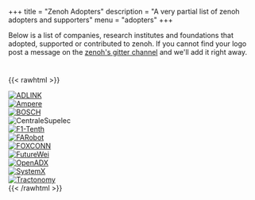 +++
title = "Zenoh Adopters"
description = "A very partial list of zenoh adopters and supporters"
menu = "adopters"
+++

Below is a list of companies, research institutes and foundations that adopted, supported or contributed to zenoh. If you cannot find your logo post a message on the [zenoh's gitter channel](https://gitter.im/atolab/zenoh) and we'll add it right away.

# 

{{< rawhtml >}}
<div class="container">
    <div class="row">
        <div class="col">
            <a href="https://www.adlinktech.com" target=="_blank">
                <img align="center" src="https://api.eclipse.org/adopters/assets/images/adopters/logo-adlink.svg" alt="ADLINK"/>
            </a>
        </div>
        <div class="col">
            <a href="https://amperecomputing.com/" target=="_blank">
                <img align="center" src="https://api.eclipse.org/adopters/assets/images/adopters/logo-amperecomputing.png" alt="Ampere"/>
            </a>
        </div>
        <div class="col">
            <a href="https://www.bosch.com/" target=="_blank">
                <img align="center" src="https://api.eclipse.org/adopters/assets/images/adopters/logo-bosch.svg" alt="BOSCH"/>
            </a>
        </div>
        <div class="col>
            <a href="https://www.l2s.centralesupelec.fr/en/" target="_blank">
                <img align="center" src="https://api.eclipse.org/adopters/assets/images/adopters/logo-centralesupelec.png" alt="CentraleSupelec"/>
            </a>
        </div>
    </div>
    <div class="row">
        <div class="col">
            <a href="https://f1tenth.org/" target=="_blank">
                <img align="center" src="https://api.eclipse.org/adopters/assets/images/adopters/logo-f1tenth.png" alt="F1-Tenth"/>
            </a>
        </div>
        <div class="col">
            <a href="https://www.farobottech.com/" target=="_blank">
                <img align="center" src="https://api.eclipse.org/adopters/assets/images/adopters/logo-farobot.png" alt="FARobot"/>
            </a>
        </div>
        <div class="col">
            <a href="https://www.foxconn.com/en-us/" target=="_blank">
                <img align="center" src="https://api.eclipse.org/adopters/assets/images/adopters/logo-foxconn.png" alt="FOXCONN"/>
            </a>
        </div>
        <div class="col">
             <a href="https://www.futurewei.com" target=="_blank">
                <img align="center" src="/img/futurewei-logo.png" alt="FutureWei"/>
            </a>            
        </div>
    </div>
    <div class="row">
        <div class="col">
            <a href="https://openadx.eclipse.org/" target=="_blank">
                <img align="center" align="center" src="https://api.eclipse.org/adopters/assets/images/adopters/logo-openadx.png" alt="OpenADX"/>
            </a>            
        </div>
        <div class="col">
            <a href="https://www.irt-systemx.fr" target=="_blank">
                <img align="center" src="https://inno3.fr/sites/default/files/portfolio-images/system-x-logo.jpeg" alt="SystemX"/>
            </a>            
        </div>
        <div class="col">
            <a href="https://www.tractonomy.com/" target=="_blank">
                <img align="center" src="https://api.eclipse.org/adopters/assets/images/adopters/logo-tractonomy-robotics.png" alt="Tractonomy"/>
            </a>            
        </div>
    </div>
</div>
{{< /rawhtml >}}
